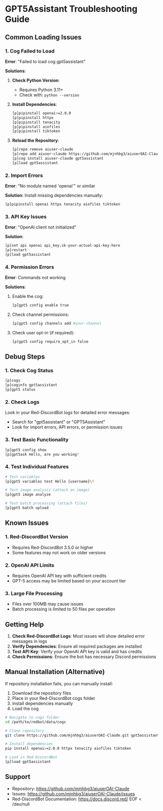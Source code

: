 # GPT5Assistant Troubleshooting Guide

## Common Loading Issues

### 1. Cog Failed to Load

**Error**: "Failed to load cog gpt5assistant"

**Solutions**:
1. **Check Python Version**:
   - Requires Python 3.11+
   - Check with: `python --version`

2. **Install Dependencies**:
   ```bash
   [p]pipinstall openai>=2.0.0
   [p]pipinstall httpx
   [p]pipinstall tenacity
   [p]pipinstall aiofiles
   [p]pipinstall tiktoken
   ```

3. **Reload the Repository**:
   ```bash
   [p]repo remove aiuser-claude
   [p]repo add aiuser-claude https://github.com/mjnhbg3/aiuserOAI-Claude
   [p]cog install aiuser-claude gpt5assistant
   [p]load gpt5assistant
   ```

### 2. Import Errors

**Error**: "No module named 'openai'" or similar

**Solution**: Install missing dependencies manually:
```bash
[p]pipinstall openai httpx tenacity aiofiles tiktoken
```

### 3. API Key Issues

**Error**: "OpenAI client not initialized"

**Solution**:
```bash
[p]set api openai api_key,sk-your-actual-api-key-here
[p]restart
[p]load gpt5assistant
```

### 4. Permission Errors

**Error**: Commands not working

**Solutions**:
1. Enable the cog:
   ```bash
   [p]gpt5 config enable true
   ```

2. Check channel permissions:
   ```bash
   [p]gpt5 config channels add #your-channel
   ```

3. Check user opt-in (if required):
   ```bash
   [p]gpt5 config require_opt_in false
   ```

## Debug Steps

### 1. Check Cog Status
```bash
[p]cogs
[p]coginfo gpt5assistant
[p]gpt5 status
```

### 2. Check Logs
Look in your Red-DiscordBot logs for detailed error messages:
- Search for "gpt5assistant" or "GPT5Assistant"
- Look for import errors, API errors, or permission issues

### 3. Test Basic Functionality
```bash
[p]gpt5 config show
[p]gpt5ask Hello, are you working?
```

### 4. Test Individual Features
```bash
# Test variables
[p]gpt5 variables test Hello {username}\!

# Test image analysis (attach an image)
[p]gpt5 image analyze

# Test batch processing (attach files)
[p]gpt5 batch upload
```

## Known Issues

### 1. Red-DiscordBot Version
- Requires Red-DiscordBot 3.5.0 or higher
- Some features may not work on older versions

### 2. OpenAI API Limits
- Requires OpenAI API key with sufficient credits
- GPT-5 access may be limited based on your account tier

### 3. Large File Processing
- Files over 100MB may cause issues
- Batch processing is limited to 50 files per operation

## Getting Help

1. **Check Red-DiscordBot Logs**: Most issues will show detailed error messages in logs
2. **Verify Dependencies**: Ensure all required packages are installed
3. **Test API Key**: Verify your OpenAI API key is valid and has credits
4. **Check Permissions**: Ensure the bot has necessary Discord permissions

## Manual Installation (Alternative)

If repository installation fails, you can manually install:

1. Download the repository files
2. Place in your Red-DiscordBot cogs folder
3. Install dependencies manually
4. Load the cog

```bash
# Navigate to cogs folder
cd /path/to/redbot/data/cogs

# Clone repository
git clone https://github.com/mjnhbg3/aiuserOAI-Claude.git gpt5assistant

# Install dependencies
pip install openai>=2.0.0 httpx tenacity aiofiles tiktoken

# Load in Red-DiscordBot
[p]load gpt5assistant
```

## Support

- Repository: https://github.com/mjnhbg3/aiuserOAI-Claude
- Issues: https://github.com/mjnhbg3/aiuserOAI-Claude/issues
- Red-DiscordBot Documentation: https://docs.discord.red/
EOF < /dev/null